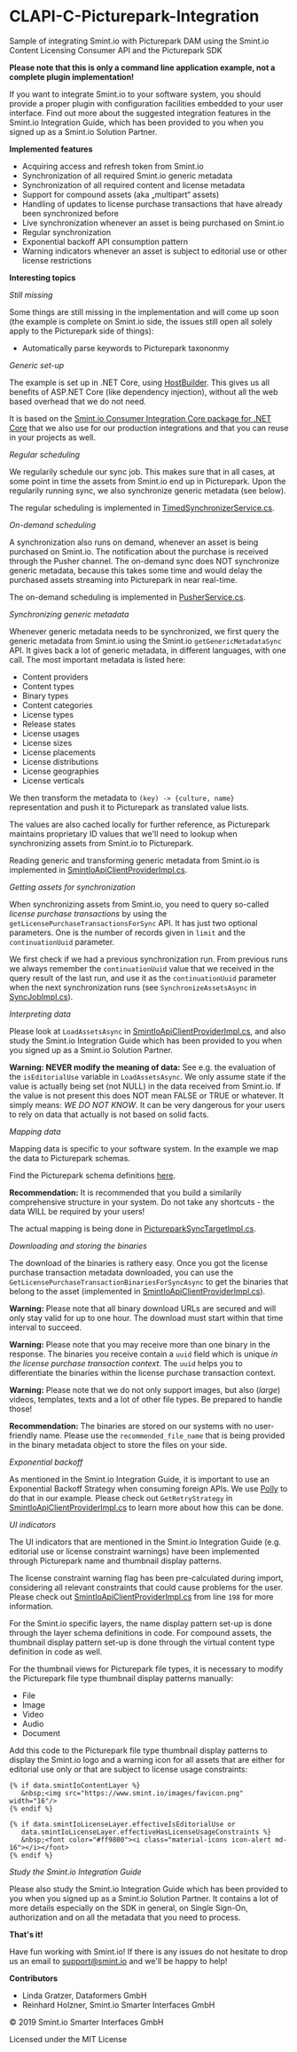 # CLAPI-C-Picturepark-Integration
Sample of integrating Smint.io with Picturepark DAM using the Smint.io Content Licensing Consumer API and the Picturepark SDK

**Please note that this is only a command line application example, not a complete plugin implementation!**

If you want to integrate Smint.io to your software system, you should provide a proper plugin with configuration facilities embedded to your user interface. Find out more about the suggested integration features in the Smint.io Integration Guide, which has been provided to you when you signed up as a Smint.io Solution Partner.

**Implemented features**

- Acquiring access and refresh token from Smint.io
- Synchronization of all required Smint.io generic metadata
- Synchronization of all required content and license metadata
- Support for compound assets (aka „multipart“ assets)
- Handling of updates to license purchase transactions that have already been synchronized before
- Live synchronization whenever an asset is being purchased on Smint.io
- Regular synchronization
- Exponential backoff API consumption pattern
- Warning indicators whenever an asset is subject to editorial use or other license restrictions

**Interesting topics**

*Still missing*

Some things are still missing in the implementation and will come up soon (the example is complete on Smint.io side, the issues still open all solely apply to the Picturepark side of things):

- Automatically parse keywords to Picturepark taxononmy

*Generic set-up*

The example is set up in .NET Core, using [HostBuilder](https://docs.microsoft.com/en-us/aspnet/core/fundamentals/host/generic-host?view=aspnetcore-2.2). This gives us all benefits of ASP.NET Core (like dependency injection), without all the web based overhead that we do not need.

It is based on the [Smint.io Consumer Integration Core package for .NET Core](https://github.com/smintio/CLAPI-C-Integration-Core) that we also use for our production integrations and that you can reuse in your projects as well.

*Regular scheduling*

We regularily schedule our sync job. This makes sure that in all cases, at some point in time the assets from Smint.io end up in Picturepark. Upon the regularily running sync, we also synchronize generic metadata (see below).

The regular scheduling is implemented in [TimedSynchronizerService.cs](https://github.com/smintio/CLAPI-C-Integration-Core/blob/master/NetCore/Services/TimedSynchronizerService.cs).

*On-demand scheduling*

A synchronization also runs on demand, whenever an asset is being purchased on Smint.io. The notification about the purchase is received through the Pusher channel. The on-demand sync does NOT synchronize generic metadata, because this takes some time and would delay the purchased assets streaming into Picturepark in near real-time.

The on-demand scheduling is implemented in [PusherService.cs](https://github.com/smintio/CLAPI-C-Integration-Core/blob/master/NetCore/Services/PusherService.cs).

*Synchronizing generic metadata*

Whenever generic metadata needs to be synchronized, we first query the generic metadata from Smint.io using the Smint.io `getGenericMetadataSync` API. It gives back a lot of generic metadata, in different languages, with one call. The most important metadata is listed here:

- Content providers
- Content types
- Binary types
- Content categories
- License types
- Release states
- License usages
- License sizes
- License placements
- License distributions
- License geographies
- License verticals

We then transform the metadata to `(key) -> {culture, name}` representation and push it to Picturepark as translated value lists. 

The values are also cached locally for further reference, as Picturepark maintains proprietary ID values that we'll need to lookup when synchronizing assets from Smint.io to Picturepark.

Reading generic and transforming generic metadata from Smint.io is implemented in [SmintIoApiClientProviderImpl.cs](https://github.com/smintio/CLAPI-C-Integration-Core/blob/master/NetCore/Providers/Impl/SmintIoApiClientProviderImpl.cs).

*Getting assets for synchronization*

When synchronizing assets from Smint.io, you need to query so-called *license purchase transactions* by using the `getLicensePurchaseTransactionsForSync` API. It has just two optional parameters. One is the number of records given in `limit` and the `continuationUuid` parameter.

We first check if we had a previous synchronization run. From previous runs we always remember the `continuationUuid` value that we received in the query result of the last run, and use it as the `continuationUuid` parameter when the next synchronization runs (see `SynchronizeAssetsAsync` in [SyncJobImpl.cs](https://github.com/smintio/CLAPI-C-Integration-Core/blob/master/NetCore/Jobs/Impl/SyncJobImpl.cs)).

*Interpreting data*

Please look at `LoadAssetsAsync` in [SmintIoApiClientProviderImpl.cs](https://github.com/smintio/CLAPI-C-Integration-Core/blob/master/NetCore/Providers/Impl/SmintIoApiClientProviderImpl.cs), and also study the Smint.io Integration Guide which has been provided to you when you signed up as a Smint.io Solution Partner.

**Warning: NEVER modify the meaning of data:** See e.g. the evaluation of the `isEditorialUse` variable in `LoadAssetsAsync`. We only assume state if the value is actually being set (not NULL) in the data received from Smint.io. If the value is not present this does NOT mean FALSE or TRUE or whatever. It simply means: *WE DO NOT KNOW*. It can be very dangerous for your users to rely on data that actually is not based on solid facts.

*Mapping data*

Mapping data is specific to your software system. In the example we map the data to Picturepark schemas.

Find the Picturepark schema definitions [here](https://github.com/smintio/CLAPI-C-Picturepark-Integration/tree/master/PictureparkIntegration/Client/Contracts/Picturepark). 

**Recommendation:** It is recommended that you build a similarily comprehensive structure in your system. Do not take any shortcuts - the data WILL be required by your users!

The actual mapping is being done in [PictureparkSyncTargetImpl.cs](https://github.com/smintio/CLAPI-C-Picturepark-Integration/blob/master/PictureparkIntegration/Client/Target/Impl/PictureparkSyncTargetImpl.cs).

*Downloading and storing the binaries*

The download of the binaries is rathery easy. Once you got the license purchase transaction metadata downloaded, you can use the `GetLicensePurchaseTransactionBinariesForSyncAsync` to get the binaries that belong to the asset (implemented in [SmintIoApiClientProviderImpl.cs](https://github.com/smintio/CLAPI-C-Integration-Core/blob/master/NetCore/Providers/Impl/SmintIoApiClientProviderImpl.cs)).

**Warning:** Please note that all binary download URLs are secured and will only stay valid for up to one hour. The download must start within that time interval to succeed.

**Warning:** Please note that you may receive more than one binary in the response. The binaries you receive contain a `uuid` field which is unique *in the license purchase transaction context*. The `uuid` helps you to differentiate the binaries within the license purchase transaction context.

**Warning:** Please note that we do not only support images, but also (*large*) videos, templates, texts and a lot of other file types. Be prepared to handle those!

**Recommendation:** The binaries are stored on our systems with no user-friendly name. Please use the `recommended_file_name` that is being provided in the binary metadata object to store the files on your side.

*Exponential backoff*

As mentioned in the Smint.io Integration Guide, it is important to use an Exponential Backoff Strategy when consuming foreign APIs. We use [Polly](https://docs.microsoft.com/en-us/dotnet/standard/microservices-architecture/implement-resilient-applications/implement-http-call-retries-exponential-backoff-polly) to do that in our example. Please check out `GetRetryStrategy` in [SmintIoApiClientProviderImpl.cs](https://github.com/smintio/CLAPI-C-Integration-Core/blob/master/NetCore/Providers/Impl/SmintIoApiClientProviderImpl.cs) to learn more about how this can be done.

*UI indicators*

The UI indicators that are mentioned in the Smint.io Integration Guide (e.g. editorial use or license constraint warnings) have been implemented through Picturepark name and thumbnail display patterns.

The license constraint warning flag has been pre-calculated during import, considering all relevant constraints that could cause problems for the user. Please check out [SmintIoApiClientProviderImpl.cs](https://github.com/smintio/CLAPI-C-Integration-Core/blob/master/NetCore/Providers/Impl/SmintIoApiClientProviderImpl.cs) from line `198` for more information.

For the Smint.io specific layers, the name display pattern set-up is done through the layer schema definitions in code. For compound assets, the thumbnail display pattern set-up is done through the virtual content type definition in code as well.

For the thumbnail views for Picturepark file types, it is necessary to modify the Picturepark file type thumbnail display patterns manually:

- File
- Image
- Video
- Audio
- Document

Add this code to the Picturepark file type thumbnail display patterns to display the Smint.io logo and a warning icon for all assets that are either for editorial use only or that are subject to license usage constraints:

```
{% if data.smintIoContentLayer %}
   &nbsp;<img src="https://www.smint.io/images/favicon.png" width="16"/>
{% endif %}

{% if data.smintIoLicenseLayer.effectiveIsEditorialUse or 
   data.smintIoLicenseLayer.effectiveHasLicenseUsageConstraints %} 
   &nbsp;<font color="#ff9800"><i class="material-icons icon-alert md-16"></i></font>
{% endif %}
```

*Study the Smint.io Integration Guide*

Please also study the Smint.io Integration Guide which has been provided to you when you signed up as a Smint.io Solution Partner. It contains a lot of more details especially on the SDK in general, on Single Sign-On, authorization and on all the metadata that you need to process.

**That's it!**

Have fun working with Smint.io! If there is any issues do not hesitate to drop us an email to [support@smint.io](mailto:support@smint.io) and we'll be happy to help!

**Contributors**

- Linda Gratzer, Dataformers GmbH
- Reinhard Holzner, Smint.io Smarter Interfaces GmbH

© 2019 Smint.io Smarter Interfaces GmbH

Licensed under the MIT License